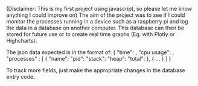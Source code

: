 (Disclaimer: This is my first project using javascript, so please let me know anything I could improve on)
The aim of the project was to see if I could monitor the processes running in a device such as a raspberry pi and log the data in a database on another computer. This database can then be stored for future use or to create real time graphs (Eg. with Plotly or Highcharts).

The json data expected is in the format of: 
{
    "time": ,
    "cpu usage": ,
"processes" : [
    {
        "name":
        "pid":
        "stack":
        "heap":
        "total":
    },
    { ... }
]
}

To track more fields, just make the appropriate changes in the database entry code. 

